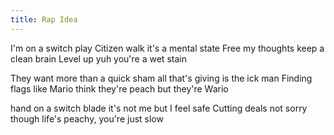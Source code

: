```yaml
---
title: Rap Idea
---
```




I'm on a switch play
Citizen walk it's a mental state
Free my thoughts keep a clean brain
Level up yuh you're a wet stain

They want more than a quick sham
all that's giving is the ick man
Finding flags like Mario
think they're peach but they're Wario

hand on a switch blade
it's not me but I feel safe
Cutting deals not sorry though
life's peachy, you're just slow